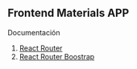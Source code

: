 ## Frontend Materials APP

Documentación

1. [React Router](https://reactrouter.com/en/main/start/tutorial)
2. [React Router Boostrap](https://www.npmjs.com/package/react-router-bootstrap)